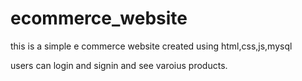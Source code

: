 # ecommerce_website
 this is a simple e commerce website created using html,css,js,mysql
 
 users can login and signin and see varoius products.
 
